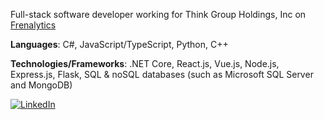 Full-stack software developer working for Think Group Holdings, Inc on [Frenalytics](https://www.frenalytics.com/)

**Languages**: C#, JavaScript/TypeScript, Python, C++

**Technologies/Frameworks**: .NET Core, React.js, Vue.js, Node.js, Express.js, Flask, SQL & noSQL databases (such as Microsoft SQL Server and MongoDB)

[![LinkedIn](https://img.shields.io/badge/LinkedIn-0077B5?style=for-the-badge&logo=linkedin&logoColor=white)](https://www.linkedin.com/in/robert-hull-0466b288/)
